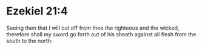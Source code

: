 # Ezekiel 21:4

Seeing then that I will cut off from thee the righteous and the wicked, therefore shall my sword go forth out of his sheath against all flesh from the south to the north: